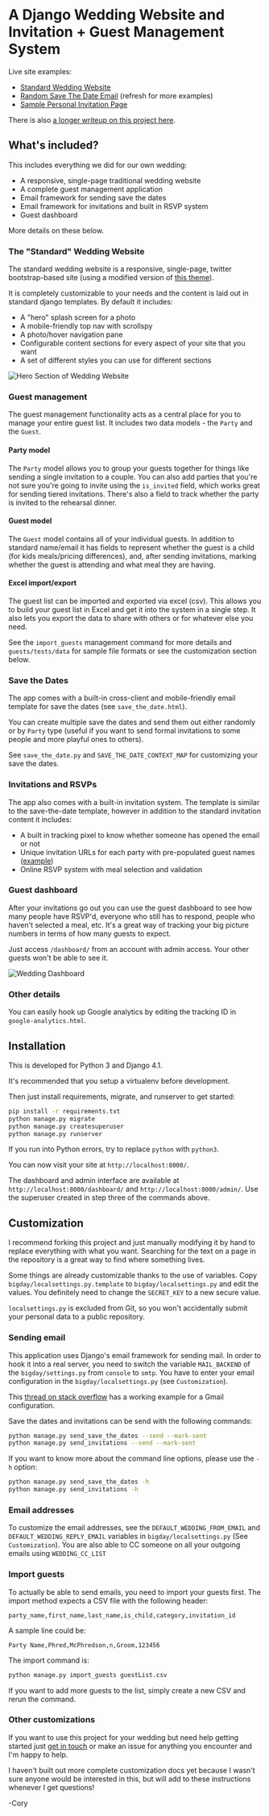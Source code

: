 # A Django Wedding Website and Invitation + Guest Management System

Live site examples:

- [Standard Wedding Website](http://rowena-and.coryzue.com/)
- [Random Save The Date Email](http://rowena-and.coryzue.com/save-the-date/) (refresh for more examples)
- [Sample Personal Invitation Page](http://rowena-and.coryzue.com/invite/b2ad24ec5dbb4694a36ef4ab616264e0/)

There is also [a longer writeup on this project here](https://www.placecard.me/blog/django-wedding-website/).

## What's included?

This includes everything we did for our own wedding:

- A responsive, single-page traditional wedding website
- A complete guest management application
- Email framework for sending save the dates
- Email framework for invitations and built in RSVP system
- Guest dashboard

More details on these below.

### The "Standard" Wedding Website

The standard wedding website is a responsive, single-page, twitter bootstrap-based site (using a modified version of
[this theme](https://blackrockdigital.github.io/startbootstrap-creative/)).

It is completely customizable to your needs and the content is laid out in standard django templates. By default it includes:

- A "hero" splash screen for a photo
- A mobile-friendly top nav with scrollspy
- A photo/hover navigation pane
- Configurable content sections for every aspect of your site that you want
- A set of different styles you can use for different sections

![Hero Section of Wedding Website](https://raw.githubusercontent.com/czue/django-wedding-website/master/screenshots/hero-page.png)

### Guest management

The guest management functionality acts as a central place for you to manage your entire guest list.
It includes two data models - the `Party` and the `Guest`.

#### Party model

The `Party` model allows you to group your guests together for things like sending a single invitation to a couple.
You can also add parties that you're not sure you're going to invite using the `is_invited` field, which works great for sending tiered invitations.
There's also a field to track whether the party is invited to the rehearsal dinner.

#### Guest model

The `Guest` model contains all of your individual guests.
In addition to standard name/email it has fields to represent whether the guest is a child (for kids meals/pricing differences),
and, after sending invitations, marking whether the guest is attending and what meal they are having.

#### Excel import/export

The guest list can be imported and exported via excel (csv).
This allows you to build your guest list in Excel and get it into the system in a single step.
It also lets you export the data to share with others or for whatever else you need.

See the `import_guests` management command for more details and `guests/tests/data` for sample file formats or see the customization section below.

### Save the Dates

The app comes with a built-in cross-client and mobile-friendly email template for save the dates (see `save_the_date.html`).

You can create multiple save the dates and send them out either randomly or by `Party` type (useful if you want to send formal
invitations to some people and more playful ones to others).

See `save_the_date.py` and `SAVE_THE_DATE_CONTEXT_MAP` for customizing your save the dates.

### Invitations and RSVPs

The app also comes with a built-in invitation system.
The template is similar to the save-the-date template, however in addition to the standard invitation content it includes:

- A built in tracking pixel to know whether someone has opened the email or not
- Unique invitation URLs for each party with pre-populated guest names ([example](http://rownena-and.coryzue.com/invite/b2ad24ec5dbb4694a36ef4ab616264e0/))
- Online RSVP system with meal selection and validation

### Guest dashboard

After your invitations go out you can use the guest dashboard to see how many people have RSVP'd, everyone who still
has to respond, people who haven't selected a meal, etc.
It's a great way of tracking your big picture numbers in terms of how many guests to expect.

Just access `/dashboard/` from an account with admin access. Your other guests won't be able to see it.

![Wedding Dashboard](https://raw.githubusercontent.com/czue/django-wedding-website/master/screenshots/wedding-dashboard.png)

### Other details

You can easily hook up Google analytics by editing the tracking ID in `google-analytics.html`.


## Installation

This is developed for Python 3 and Django 4.1.

It's recommended that you setup a virtualenv before development.

Then just install requirements, migrate, and runserver to get started:

```bash
pip install -r requirements.txt
python manage.py migrate
python manage.py createsuperuser
python manage.py runserver
```

If you run into Python errors, try to replace `python` with `python3`.

You can now visit your site at `http://localhost:8000/`.

The dashboard and admin interface are available at `http://localhost:8000/dashboard/` and `http://localhost:8000/admin/`. 
Use the superuser created in step three of the commands above.

## Customization

I recommend forking this project and just manually modifying it by hand to replace everything with what you want.
Searching for the text on a page in the repository is a great way to find where something lives.

Some things are already customizable thanks to the use of variables. 
Copy `bigday/localsettings.py.template` to `bigday/localsettings.py` and edit the values.
You definitely need to change the `SECRET_KEY` to a new secure value.

`localsettings.py` is excluded from Git, so you won't accidentally submit your personal data to a public repository.

### Sending email

This application uses Django's email framework for sending mail. 
In order to hook it into a real server, you need to switch the variable `MAIL_BACKEND` of the `bigday/settings.py` from `console` to `smtp`.
You have to enter your email configuration in the `bigday/localsettings.py` (see `Customization`).

This [thread on stack overflow](https://stackoverflow.com/questions/6367014/how-to-send-email-via-django) has a working example for a Gmail configuration.

Save the dates and invitations can be send with the following commands:
```bash
python manage.py send_save_the_dates --send --mark-sent
python manage.py send_invitations --send --mark-sent
```

If you want to know more about the command line options, please use the `-h` option:
```bash
python manage.py send_save_the_dates -h
python manage.py send_invitations -h
```

### Email addresses

To customize the email addresses, see the `DEFAULT_WEDDING_FROM_EMAIL` and
`DEFAULT_WEDDING_REPLY_EMAIL` variables in `bigday/localsettings.py` (See `Customization`).
You are also able to CC someone on all your outgoing emails using `WEDDING_CC_LIST`

### Import guests

To actually be able to send emails, you need to import your guests first.
The import method expects a CSV file with the following header:

`party_name,first_name,last_name,is_child,category,invitation_id`

A sample line could be:

`Party Name,Phred,McPhredson,n,Groom,123456`

The import command is:

```bash
python manage.py import_guests guestList.csv
```

If you want to add more guests to the list, simply create a new CSV and rerun the command.

### Other customizations

If you want to use this project for your wedding but need help getting started just [get in touch](http://www.coryzue.com/contact/) or make an issue
for anything you encounter and I'm happy to help.

I haven't built out more complete customization docs yet because I wasn't sure anyone would be interested in this,
but will add to these instructions whenever I get questions!

-Cory
